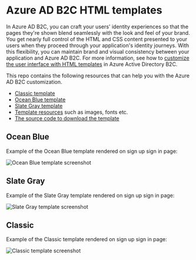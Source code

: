 # Azure AD B2C HTML templates

In Azure AD B2C, you can craft your users' identity experiences so that the pages they're shown blend seamlessly with the look and feel of your brand. You get nearly full control of the HTML and CSS content presented to your users when they proceed through your application's identity journeys. With this flexibility, you can maintain brand and visual consistency between your application and Azure AD B2C. For more information, see how to [customize the user interface with HTML templates](https://docs.microsoft.com/azure/active-directory-b2c/customize-ui-with-html) in Azure Active Directory B2C.

This repo contains the following resources that can help you with the Azure AD B2C customization. 

- [Classic template](templates/classic)
- [Ocean Blue template](templates/Bootstrap)
- [Slate Gray template](templates/MSA)
- [Template resources](templates/src) such as images, fonts etc.
- [The source code to download the template](source-code)

## Ocean Blue

Example of the Ocean Blue template rendered on sign up sign in page:

![Ocean Blue template screenshot](https://docs.microsoft.com/azure/active-directory-b2c/media/customize-ui/template-ocean-blue.png)

## Slate Gray

Example of the Slate Gray template rendered on sign up sign in page:

![Slate Gray template screenshot](https://docs.microsoft.com/azure/active-directory-b2c/media/customize-ui/template-slate-gray.png)

## Classic

Example of the Classic template rendered on sign up sign in page:

![Classic template screenshot](https://docs.microsoft.com/azure/active-directory-b2c/media/customize-ui/template-classic.png)
